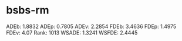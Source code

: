 # bsbs-rm

ADEb: 1.8832
ADEp: 0.7805
ADEv: 2.2854
FDEb: 3.4636
FDEp: 1.4975
FDEv: 4.07
Rank: 1013
WSADE: 1.3241
WSFDE: 2.4445